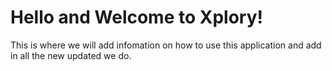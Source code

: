 # Hello and Welcome to Xplory!
This is where we will add infomation on how to use this application and add in all the new updated we do.
